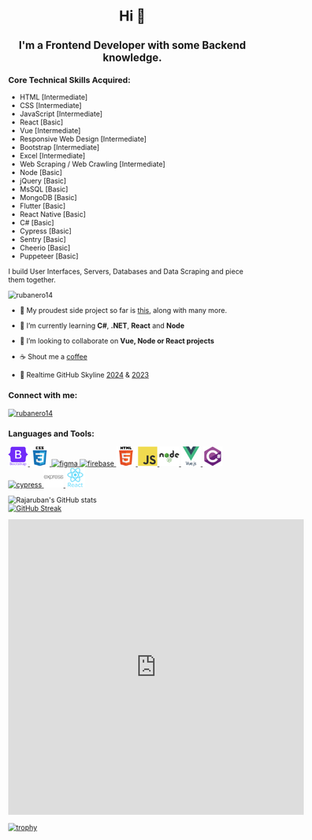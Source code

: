 <h1 align="center">Hi 👋</h1>
<h2 align="center">I'm a Frontend Developer with some Backend knowledge.</h2>

### Core Technical Skills Acquired:
- HTML [Intermediate]
- CSS [Intermediate]
- JavaScript [Intermediate]
- React [Basic]
- Vue [Intermediate]
- Responsive Web Design [Intermediate]
- Bootstrap [Intermediate]
- Excel [Intermediate]
- Web Scraping / Web Crawling [Intermediate]
- Node [Basic]
- jQuery [Basic]
- MsSQL [Basic]
- MongoDB [Basic]
- Flutter [Basic]
- React Native [Basic]
- C# [Basic]
- Cypress [Basic]
- Sentry [Basic]
- Cheerio [Basic]
- Puppeteer [Basic]

<p>I build User Interfaces, Servers, Databases and Data Scraping and piece them together.</p>

<p align="left"> <img src="https://komarev.com/ghpvc/?username=rubanero14&label=Profile%20views&color=lightgrey&style=flat" alt="rubanero14" /> </p>

- 🔭 My proudest side project so far is [this](https://savajava.github.io), along with many more.

- 🌱 I’m currently learning **C#**, **.NET**, **React** and **Node**

- 👯 I’m looking to collaborate on **Vue, Node or React projects**

<!-- - 👨‍💻 All of my projects are available at [Portfolio](https://rajaruban.github.io) -->

<!-- - 📫 How to reach me **rajarubancr@gmail.com** -->

<!-- - 📄 Know about my experiences in my [LinkedIn](https://www.linkedin.com/in/rajaruban-rajindram/) profile! -->

- :coffee: Shout me a [coffee](https://paypal.me/rubanero)  

- <g-emoji class="g-emoji" alias="city_sunset" fallback-src="https://github.githubassets.com/images/icons/emoji/unicode/1f306.png">🌆</g-emoji> Realtime GitHub Skyline <a href="https://skyline.github.com/rubanero14/2024">2024</a> &amp; <a href="https://skyline.github.com/rubanero14/2023">2023</a>

<h3 align="left">Connect with me:</h3>
<p align="left">
  <a href="https://codepen.io/rubanero14" target="blank">
    <img align="center" src="https://raw.githubusercontent.com/rahuldkjain/github-profile-readme-generator/master/src/images/icons/Social/codepen.svg" alt="rubanero14" height="30" width="40" />
  </a>
</p>

<h3 align="left">Languages and Tools:</h3>
<a href="https://getbootstrap.com" target="_blank" rel="noreferrer"> <img src="https://raw.githubusercontent.com/devicons/devicon/master/icons/bootstrap/bootstrap-plain-wordmark.svg" alt="bootstrap" width="40" height="40"/> </a> <a href="https://www.w3schools.com/css/" target="_blank" rel="noreferrer"> <img src="https://raw.githubusercontent.com/devicons/devicon/master/icons/css3/css3-original-wordmark.svg" alt="css3" width="40" height="40"/> </a> <a href="https://www.figma.com/" target="_blank" rel="noreferrer"> <img src="https://www.vectorlogo.zone/logos/figma/figma-icon.svg" alt="figma" width="40" height="40"/> </a> <a href="https://firebase.google.com/" target="_blank" rel="noreferrer"> <img src="https://www.vectorlogo.zone/logos/firebase/firebase-icon.svg" alt="firebase" width="40" height="40"/> </a> <a href="https://www.w3.org/html/" target="_blank" rel="noreferrer"> <img src="https://raw.githubusercontent.com/devicons/devicon/master/icons/html5/html5-original-wordmark.svg" alt="html5" width="40" height="40"/> </a> <a href="https://developer.mozilla.org/en-US/docs/Web/JavaScript" target="_blank" rel="noreferrer"> <img src="https://raw.githubusercontent.com/devicons/devicon/master/icons/javascript/javascript-original.svg" alt="javascript" width="40" height="40"/> </a> <a href="https://nodejs.org" target="_blank" rel="noreferrer"> <img src="https://raw.githubusercontent.com/devicons/devicon/master/icons/nodejs/nodejs-original-wordmark.svg" alt="nodejs" width="40" height="40"/> </a> <a href="https://vuejs.org/" target="_blank" rel="noreferrer"> <img src="https://raw.githubusercontent.com/devicons/devicon/master/icons/vuejs/vuejs-original-wordmark.svg" alt="vuejs" width="40" height="40"/> </a> <a href="https://www.w3schools.com/cs/" target="_blank" rel="noreferrer"> <img src="https://raw.githubusercontent.com/devicons/devicon/master/icons/csharp/csharp-original.svg" alt="csharp" width="40" height="40"/> </a> <a href="https://www.cypress.io" target="_blank" rel="noreferrer"> <img src="https://raw.githubusercontent.com/simple-icons/simple-icons/6e46ec1fc23b60c8fd0d2f2ff46db82e16dbd75f/icons/cypress.svg" alt="cypress" width="40" height="40"/> </a> <a href="https://expressjs.com" target="_blank" rel="noreferrer"> <img src="https://raw.githubusercontent.com/devicons/devicon/master/icons/express/express-original-wordmark.svg" alt="express" width="40" height="40"/> </a> <a href="https://reactjs.org/" target="_blank" rel="noreferrer"> <img src="https://raw.githubusercontent.com/devicons/devicon/master/icons/react/react-original-wordmark.svg" alt="react" width="40" height="40"/> </a></p>

![Rajaruban's GitHub stats](https://github-readme-stats-rubanero14.vercel.app/api?username=rubanero14&count_private=false&theme=vision-friendly-dark)
<br/>
[![GitHub Streak](https://github-readme-streak-stats.herokuapp.com/?user=rubanero14&theme=dark)](https://git.io/streak-stats)
<br/>
<!--[![Top Langs](https://github-readme-stats-rubanero14.vercel.app/api/top-langs/?username=rubanero14&layout=pie&count_private=true&theme=vision-friendly-dark&exclude_repo=DataScienceExperiment_Clustering_Regression_WordCountProbablity,PythonAssessment&langs_count=6&hide=)](https://github.com/anuraghazra/github-readme-stats)-->

<iframe width="600" height="600" src="https://ionicabizau.github.io/github-profile-languages/api.html?rubanero14 " frameborder="0"></iframe>

[![trophy](https://github-profile-trophy.vercel.app/?username=rubanero14&theme=onedark)](https://github.com/ryo-ma/github-profile-trophy)

